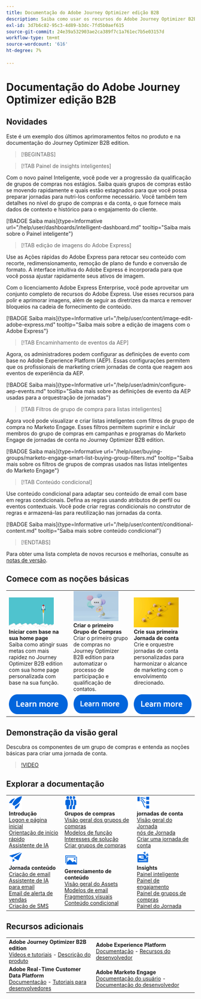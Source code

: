 ```yaml
---
title: Documentação do Adobe Journey Optimizer edição B2B
description: Saiba como usar os recursos do Adobe Journey Optimizer B2B edition para orquestrar jornadas de contas e grupos de compras usando IA gerativa integrada e a automação líder do setor.
exl-id: 3d7b6c82-95c3-4d89-b3dc-7fd5b0aef615
source-git-commit: 24e39a532903ae2ca389f7c1a761ec7b5e03157d
workflow-type: tm+mt
source-wordcount: '616'
ht-degree: 7%

---
```


# Documentação do Adobe Journey Optimizer edição B2B

## Novidades

Este é um exemplo dos últimos aprimoramentos feitos no produto e na documentação do Journey Optimizer B2B edition.

>[!BEGINTABS]

>[!TAB Painel de insights inteligentes]

Com o novo painel Inteligente, você pode ver a progressão da qualificação de grupos de compras nos estágios. Saiba quais grupos de compras estão se movendo rapidamente e quais estão estagnados para que você possa preparar jornadas para nutri-los conforme necessário. Você também tem detalhes no nível do grupo de compras e da conta, o que fornece mais dados de contexto e histórico para o engajamento do cliente.

[!BADGE Saiba mais]{type=Informative url="/help/user/dashboards/intelligent-dashboard.md" tooltip="Saiba mais sobre o Painel inteligente"}

>[!TAB edição de imagens do Adobe Express]

Use as Ações rápidas do Adobe Express para retocar seu conteúdo com recorte, redimensionamento, remoção de plano de fundo e conversão de formato. A interface intuitiva do Adobe Express é incorporada para que você possa ajustar rapidamente seus ativos de imagem.

Com o licenciamento Adobe Express Enterprise, você pode aproveitar um conjunto completo de recursos do Adobe Express. Use esses recursos para polir e aprimorar imagens, além de seguir as diretrizes da marca e remover bloqueios na cadeia de fornecimento de conteúdo.

[!BADGE Saiba mais]{type=Informative url="/help/user/content/image-edit-adobe-express.md" tooltip="Saiba mais sobre a edição de imagens com o Adobe Express"}

>[!TAB Encaminhamento de eventos da AEP]

Agora, os administradores podem configurar as definições de evento com base no Adobe Experience Platform (AEP). Essas configurações permitem que os profissionais de marketing criem jornadas de conta que reagem aos eventos de experiência da AEP.

[!BADGE Saiba mais]{type=Informative url="/help/user/admin/configure-aep-events.md" tooltip="Saiba mais sobre as definições de evento da AEP usadas para a orquestração de jornadas"}

>[!TAB Filtros de grupo de compra para listas inteligentes]

Agora você pode visualizar e criar listas inteligentes com filtros de grupo de compra no Marketo Engage. Esses filtros permitem suprimir e incluir membros do grupo de compras em campanhas e programas do Marketo Engage de jornadas de conta no Journey Optimizer B2B edition.

[!BADGE Saiba mais]{type=Informative url="/help/user/buying-groups/marketo-engage-smart-list-buying-group-filters.md" tooltip="Saiba mais sobre os filtros de grupos de compras usados nas listas inteligentes do Marketo Engage"}

>[!TAB Conteúdo condicional]

Use conteúdo condicional para adaptar seu conteúdo de email com base em regras condicionais. Defina as regras usando atributos de perfil ou eventos contextuais. Você pode criar regras condicionais no construtor de regras e armazená-las para reutilização nas jornadas da conta.

[!BADGE Saiba mais]{type=Informative url="/help/user/content/conditional-content.md" tooltip="Saiba mais sobre conteúdo condicional"}

>[!ENDTABS]

Para obter uma lista completa de novos recursos e melhorias, consulte as [notas de versão](../user/release-notes/release-notes.md). <!-- Stay up-to-date with the latest changes in our documentation by visiting the [documentation updates page](using/rn/documentation-updates.md).-->

## Comece com as noções básicas

<table style="table-layout:fixed">
  <tr style="border: 0;">
    <td>
    <a href="home-page.md"><img width="120px" src="./assets/launch.png" alt="Lançamento de uso do produto"></a>
    <div><strong>Iniciar com base na sua home page</strong><br/>Saiba como atingir suas metas com mais rapidez no Journey Optimizer B2B edition com sua home page personalizada com base na sua função.</div>
    </td>
      <td>
    <a href="buying-groups/buying-groups-overview.md"><img width="120px" src="./assets/communication.png" alt="Grupos de compra"></a>
    <div><strong>Criar o primeiro Grupo de Compras</strong><br/>Criar o primeiro grupo de compras no Journey Optimizer B2B edition para automatizar o processo de participação e qualificação de contatos.</div>
    </td>
    <td>
    <a href="journeys/journey-overview.md"><img width="120px" src="./assets/flow.png" alt="Jornadas da conta"></a>
    <div><strong>Crie sua primeira Jornada de conta</strong><br/>Crie e orquestre jornadas de conta personalizadas para harmonizar o alcance de marketing com o envolvimento direcionado. 
    </div>
    </td>
  </tr>
  <tr style="border: 0;">
    <td align="center"><a href="home-page.md"><img src="../assets/learn-more.svg" alt="Saiba mais"></a></td>
    <td align="center"><a href="buying-groups/buying-groups-overview.md"><img src="../assets/learn-more.svg" alt="Saiba mais"></a></td>
    <td align="center"><a href="journeys/journey-overview.md"><img src="../assets/learn-more.svg" alt="Saiba mais"></a></td>
    </tr>
</table>

## Demonstração da visão geral

Descubra os componentes de um grupo de compras e entenda as noções básicas para criar uma jornada de conta.

>[!VIDEO](https://video.tv.adobe.com/v/3432054?quality=12)

## Explorar a documentação

<table style="table-layout:auto">
  <tr style="border: 0;">
    <td>
      <img src="../assets/do-not-localize/icon-quick-start.svg" width="35px" alt="Introdução"><br/>
      <strong>Introdução</strong><br/><a href="home-page.md">Logon e página inicial</a><br/><a href="./start/get-started.md">Orientação de início rápido</a> <br/><a href="./start/ai-assistant.md">Assistente de IA</a>
    </td>
    <!--
    <td>
      <img src="../assets/do-not-localize/icon-configure.svg" width="35px"><br/>
      <strong>Configuration<br/>administration</strong><br/><a href="using/configuration/channel-surfaces.md">Channel surfaces</a> - <a href="using/configuration/about-data-sources-events-actions.md">Configure journeys</a>  - <a href="using/administration/permissions-overview.md">Access control</a> - <a href="using/administration/sandboxes.md">Sandboxes management</a>
    </td> -->
    <td>
      <img src="../assets/do-not-localize/icon_audience.svg" width="35px" alt="Grupos de compra"><br/>
      <strong>Grupos de compras</strong><br/><a href="./buying-groups/buying-groups-overview.md">Visão geral dos grupos de compras</a><br/><a href="./buying-groups/buying-groups-role-templates.md">Modelos de função</a><br/><a href="./buying-groups/solution-interests.md">Interesses de solução</a><br/><a href="./buying-groups/buying-groups-create.md">Criar grupos de compras</a>
    </td>
    <td>
      <img src="../assets/do-not-localize/icon-paths.svg" width="35px" alt="Jornadas da conta"><br/>
      <strong>jornadas de conta</strong><br/><a href="./journeys/journey-overview.md">Visão geral do Jornada</a><br/><a href="./journeys/journey-nodes.md">nós de Jornada</a><br/><a href="./journeys/journey-overview.md#create-an-account-journey">Criar uma jornada de conta</a>
    </td>
  </tr>
  <tr style="border: 0;">
    <td>
      <img src="../assets/do-not-localize/icon-campaign.svg" width="35px" alt="Jornada conteúdo"><br/>
      <strong>Jornada conteúdo</strong><br/><a href="./content/email-authoring.md">Criação de email</a><br/><a href="./content/ai-assistant-emails.md">Assistente de IA para email</a><br/><a href="./content/sales-alert-email.md">Email de alerta de vendas</a><br/><a href="./content/sms-authoring.md">Criação de SMS</a>
    </td>
        <td>
      <img src="../assets/do-not-localize/icon_assets.svg" width="35px" alt="Gestão de conteúdo"><br/>
      <strong>Gerenciamento de conteúdo</strong><br/><a href="./content/assets-overview.md">Visão geral do Assets</a><br/><a href="./content/email-templates.md">Modelos de email</a><br/><a href="./content/fragments.md">Fragmentos visuais</a><br/><a href="./content/conditional-content.md">Conteúdo condicional</a>
    </td>
    <td>
      <img src="../assets/do-not-localize/icon-offer.svg" width="35px" alt="Insights e painéis"><br/>
      <strong>Insights</strong><br/><a href="./dashboards/intelligent-dashboard.md">Painel inteligente</a><br/><a href="./dashboards/engagement-dashboard.md">Painel de engajamento</a><br/><a href="./dashboards/buying-groups-dashboard.md">Painel de grupos de compras</a><br/><a href="./dashboards/journeys-dashboard.md">Painel do Jornada</a>
    </td>

</tr>
</table>

## Recursos adicionais

<table style="table-layout:fixed"><tr style="border: 0;">
<tr><td><strong>Adobe Journey Optimizer B2B edition</strong><br/>
<a href="https://experienceleague.adobe.com/en/docs/journey-optimizer-b2b-learn/tutorials/overview" target="_blank">Vídeos e tutoriais</a> - <a href="https://helpx.adobe.com/legal/product-descriptions/adobe-journey-optimizer-b2b.html" target="_blank">Descrição do produto</a> <!-- - <a href="https://www.adobe.com/content/dam/cc/en/security/pdfs/AJO_SecurityOverview.pdf" target="_blank">Security overview (PDF)</a> - <a href="https://developer.adobe.com/journey-optimizer-apis/" target="_blank">APIs reference</a> - <a href="https://experienceleague.adobe.com/tools/ajo-schemas/schema-dictionary.html" target="_blank">Journey Optimizer Schema Dictionary</a> -->
</td>
<td><strong>Adobe Experience Platform</strong><br/>
<a href="https://experienceleague.adobe.com/en/docs/experience-platform/landing/home" target="_blank">Documentação</a> - <a href="https://business.adobe.com/products/experience-platform/documentation-and-developer-resources.html" target="_blank">Recursos do desenvolvedor</a>
</td></tr>
<tr><td><strong>Adobe Real-Time Customer Data Platform</strong><br/>
<a href="https://experienceleague.adobe.com/pt-br/docs/experience-platform/rtcdp/home" target="_blank">Documentação</a> - <a href="https://experienceleague.adobe.com/en/docs/platform-learn/getting-started-for-data-architects-and-data-engineers/overview" target="_blank">Tutoriais para desenvolvedores</a>
</td><td><strong>Adobe Marketo Engage</strong><br/>
<a href="https://experienceleague.adobe.com/en/docs/marketo/using/home?lang=pt-BR" target="_blank">Documentação do usuário</a> - <a href="https://experienceleague.adobe.com/en/docs/marketo-developer/marketo/home" target="_blank">Documentação do desenvolvedor</a>
</td>
</tr></table>

